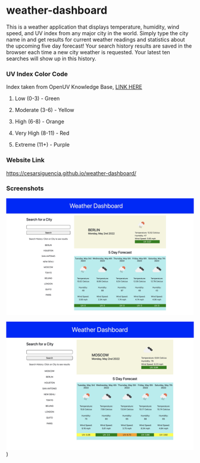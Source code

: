 # weather-dashboard

This is a weather application that displays temperature, humidity, wind speed, and UV index from any major city in the world. Simply type the city name in and get results for current weather readings and statistics about the upcoming five day forecast! Your search history results are saved in the browser each time a new city weather is requested. Your latest ten searches will show up in this history.

### UV Index Color Code

Index taken from OpenUV Knowledge Base, [LINK HERE](https://www.openuv.io/kb/uv-index-levels-colors)

1) Low (0-3) - Green

2) Moderate (3-6) - Yellow

3) High (6-8) - Orange

4) Very High (8-11) - Red

5) Extreme (11+) - Purple



### Website Link

https://cesarsiguencia.github.io/weather-dashboard/


### Screenshots 
![Screenshot 1](/screenshots/screenshot-1.jpeg)

![Screenshot 2](/screenshots/screenshot-2.jpeg))